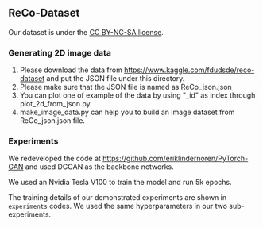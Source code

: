 ## ReCo-Dataset
Our dataset is under the [CC BY-NC-SA license](https://creativecommons.org/licenses/by-nc-sa/4.0/).

### Generating 2D image data
1. Please download the data from https://www.kaggle.com/fdudsde/reco-dataset and put the JSON file under this directory.
2. Please make sure that the JSON file is named as ReCo_json.json
3. You can plot one of example of the data by using "_id" as index through plot_2d_from_json.py.
4. make_image_data.py can help you to build an image dataset from ReCo_json.json file.

### Experiments
We redeveloped the code at https://github.com/eriklindernoren/PyTorch-GAN and used DCGAN as the backbone networks.

We used an Nvidia Tesla V100 to train the model and run 5k epochs.

The training details of our demonstrated experiments are shown in `experiments` codes. 
We used the same hyperparameters in our two sub-experiments.


